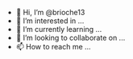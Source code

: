 - 👋 Hi, I’m @brioche13
- 👀 I’m interested in ...
- 🌱 I’m currently learning ...
- 💞️ I’m looking to collaborate on ...
- 📫 How to reach me ...

<!---
brioche13/brioche13 is a ✨ special ✨ repository because its `README.md` (this file) appears on your GitHub profile.
You can click the Preview link to take a look at your c
I
Ihello i'm.interested by nft

